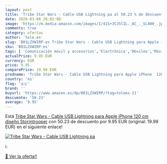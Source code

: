 ```yaml
---
layout: post
title: 'Tribe Star Wars - Cable USB Lightning pa al 50.23 % de descuento'
date: 2020-03-08 20:02:08
image: 'https://m.media-amazon.com/images/I/41S+3CJ5lIL._AC_._SL400_.jpg'
comments: true
category: ofertas
author: 'tole.es'
slug: 'B01LZXWIRP-es Tribe Star Wars - Cable USB Lightning para Apple iPhone...'
sku: 'B01LZXWIRP-es'
tags: [ 'Comunicación móvil y accesorios','Electrónica','Móviles','Móviles y smartphones libres','apple','iphone', ]
actualPrice: 9.95 EUR
currency: EUR
price: 9.95
comparePrice: 19.99 EUR
prodname: 'Tribe Star Wars - Cable USB Lightning para Apple iPhone  120 cm  diseño Stormtrooper'
country: 'es'
flag: '🇪🇸'
brand: ''
buyurl: 'https://www.amazon.es/dp/B01LZXWIRP/?tag=tolees-21'
descuento: '50.23'
average: '9.95'
---
```


Está [Tribe Star Wars - Cable USB Lightning para Apple iPhone  120 cm  diseño Stormtrooper](https://www.amazon.es/dp/B01LZXWIRP/?tag=tolees-21) con 50.23 de descuento por 9.95 EUR (original: 19.99 EUR) en el siguiente enlace!

[![Tribe Star Wars - Cable USB Lightning pa](https://m.media-amazon.com/images/I/41S+3CJ5lIL._AC_._SL400_.jpg)](https://www.amazon.es/dp/B01LZXWIRP/?tag=tolees-21)

ℹ️:


[🛒 Ver la oferta!!](https://www.amazon.es/dp/B01LZXWIRP/?tag=tolees-21)
